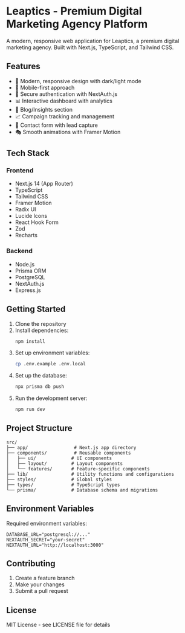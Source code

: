 # Leaptics - Premium Digital Marketing Agency Platform

A modern, responsive web application for Leaptics, a premium digital marketing agency. Built with Next.js, TypeScript, and Tailwind CSS.

## Features

- 🎨 Modern, responsive design with dark/light mode
- 📱 Mobile-first approach
- 🔐 Secure authentication with NextAuth.js
- 📊 Interactive dashboard with analytics
- 📝 Blog/Insights section
- 📈 Campaign tracking and management
- 📧 Contact form with lead capture
- 🎭 Smooth animations with Framer Motion

## Tech Stack

### Frontend
- Next.js 14 (App Router)
- TypeScript
- Tailwind CSS
- Framer Motion
- Radix UI
- Lucide Icons
- React Hook Form
- Zod
- Recharts

### Backend
- Node.js
- Prisma ORM
- PostgreSQL
- NextAuth.js
- Express.js

## Getting Started

1. Clone the repository
2. Install dependencies:
   ```bash
   npm install
   ```
3. Set up environment variables:
   ```bash
   cp .env.example .env.local
   ```
4. Set up the database:
   ```bash
   npx prisma db push
   ```
5. Run the development server:
   ```bash
   npm run dev
   ```

## Project Structure

```
src/
├── app/                 # Next.js app directory
├── components/          # Reusable components
│   ├── ui/             # UI components
│   ├── layout/         # Layout components
│   └── features/       # Feature-specific components
├── lib/                # Utility functions and configurations
├── styles/             # Global styles
├── types/              # TypeScript types
└── prisma/             # Database schema and migrations
```

## Environment Variables

Required environment variables:

```env
DATABASE_URL="postgresql://..."
NEXTAUTH_SECRET="your-secret"
NEXTAUTH_URL="http://localhost:3000"
```

## Contributing

1. Create a feature branch
2. Make your changes
3. Submit a pull request

## License

MIT License - see LICENSE file for details

